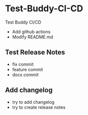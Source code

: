 # Test-Buddy-CI-CD
Test Buddy CI/CD

- Add github actions
- Modify README.md

## Test Release Notes

- fix commit
- feature commit
- docs commit

## Add changelog

- try to add changelog
- try to create release notes